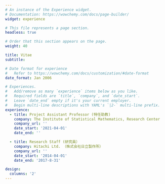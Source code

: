 ```yaml
---
# An instance of the Experience widget.
# Documentation: https://wowchemy.com/docs/page-builder/
widget: experience

# This file represents a page section.
headless: true

# Order that this section appears on the page.
weight: 40

title: Vitae
subtitle:

# Date format for experience
#   Refer to https://wowchemy.com/docs/customization/#date-format
date_format: Jan 2006

# Experiences.
#   Add/remove as many `experience` items below as you like.
#   Required fields are `title`, `company`, and `date_start`.
#   Leave `date_end` empty if it's your current employer.
#   Begin multi-line descriptions with YAML's `|2-` multi-line prefix.
experience:
  - title: Project Assistant Professor (特任助教)
    company: The Institute of Statistical Mathematics, Research Center for Statistical Machine Learning
    company_url: ''
    date_start: '2021-04-01'
    date_end: ''

  - title: Research Staff (研究員）
    company: Hitachi Ltd. （株式会社日立製作所）
    company_url: ''
    date_start: '2014-04-01'
    date_end: '2017-8-31'

design:
  columns: '2'
---
```

